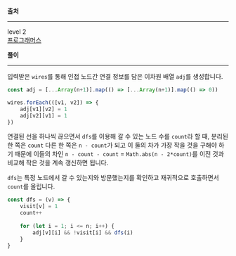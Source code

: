**출처**<hr>
level 2   
[프로그래머스](https://programmers.co.kr/learn/courses/30/lessons/86971)
<br>

**풀이**<hr>
입력받은 `wires`를 통해 인접 노드간 연결 정보를 담은 이차원 배열 `adj`를 생성합니다.
```js
const adj = [...Array(n+1)].map(() => [...Array(n+1)].map(() => 0))

wires.forEach(([v1, v2]) => {
    adj[v1][v2] = 1
    adj[v2][v1] = 1
})
```

연결된 선을 하나씩 끊으면서 `dfs`를 이용해 갈 수 있는 노드 수를 `count`라 할 때, 분리된 한 쪽은 `count` 다른 한 쪽은 `n - count`가 되고 이 둘의 차가 가장 작을 것을 구해야 하기 때문에 이들의 차인 `n - count - count` = `Math.abs(n - 2*count)`를 이전 것과 비교해 작은 것을 계속 갱신하면 됩니다.

`dfs`는 특정 노드에서 갈 수 있는지와 방문했는지를 확인하고 재귀적으로 호출하면서 `count`를 올립니다.

```js
const dfs = (v) => {
    visit[v] = 1
    count++
    
    for (let i = 1; i <= n; i++) {
        adj[v][i] && !visit[i] && dfs(i)
    }
}
```